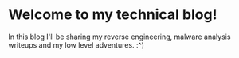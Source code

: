 # Welcome to my technical blog!
In this blog I'll be sharing my reverse engineering, malware analysis writeups and my low level adventures. :^\)